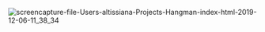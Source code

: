 ![screencapture-file-Users-altissiana-Projects-Hangman-index-html-2019-12-06-11_38_34](https://user-images.githubusercontent.com/47703044/70347142-1e518a80-181d-11ea-9468-814ca614f34e.png)
